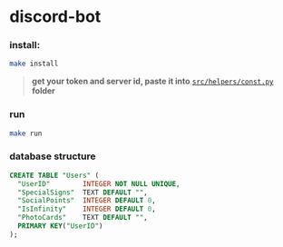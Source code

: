 # discord-bot

### install:
```bash
make install
```

> **get your token and server id, paste it into** [`src/helpers/const.py`](https://github.com/93mmm/discord-bot/blob/main/src/helpers/const.py) **folder**

### run
```bash
make run
```

### database structure
```SQL
CREATE TABLE "Users" (
  "UserID"        INTEGER NOT NULL UNIQUE,
  "SpecialSigns"  TEXT DEFAULT "",
  "SocialPoints"  INTEGER DEFAULT 0,
  "IsInfinity"    INTEGER DEFAULT 0,
  "PhotoCards"    TEXT DEFAULT "",
  PRIMARY KEY("UserID")
);
```
